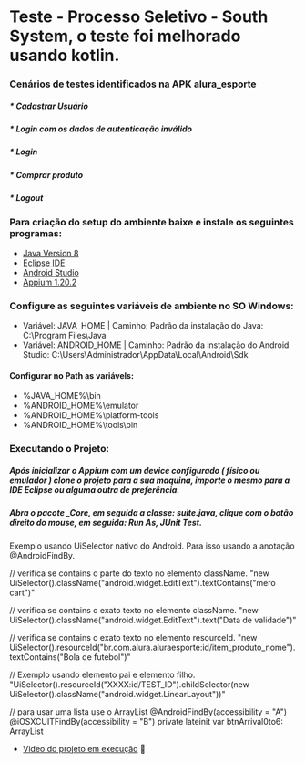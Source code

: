 # Teste - Processo Seletivo - South System, o teste foi melhorado usando kotlin.

### Cenários de testes identificados na APK alura_esporte

##### * Cadastrar Usuário
##### * Login com os dados de autenticação inválido
##### * Login
##### * Comprar produto
##### * Logout

### Para criação do setup do ambiente baixe e instale os seguintes programas: 

  * [Java Version 8](https://www.java.com/pt-BR/download/ie_manual.jsp?locale=pt_BR)
  * [Eclipse IDE](https://www.eclipse.org/downloads/)
  * [Android Studio](https://developer.android.com/studio)
  * [Appium 1.20.2](https://github.com/appium/appium-desktop/releases)

### Configure as seguintes variáveis de ambiente no SO Windows:

  * Variável: JAVA_HOME | Caminho: Padrão da instalação do Java: C:\Program Files\Java
  * Variável: ANDROID_HOME | Caminho: Padrão da instalação do Android Studio: C:\Users\Administrador\AppData\Local\Android\Sdk

#### Configurar no Path as variávels: 
  
  * %JAVA_HOME%\bin
  * %ANDROID_HOME%\emulator
  * %ANDROID_HOME%\platform-tools
  * %ANDROID_HOME%\tools\bin

### Executando o Projeto:

##### Após inicializar o Appium com um device configurado ( físico ou emulador ) clone o projeto para a sua maquina, importe o mesmo para a IDE Eclipse ou alguma outra de preferência. 
##### Abra o pacote _Core, em seguida a classe: suite.java, clique com o botão direito do mouse, em seguida: Run As, JUnit Test.


Exemplo usando UiSelector nativo do Android. Para isso usando a anotação @AndroidFindBy.

// verifica se contains o parte do texto no elemento className.
"new UiSelector().className(\"android.widget.EditText\").textContains(\"mero cart\")"

// verifica se contains o exato texto no elemento className.
"new UiSelector().className(\"android.widget.EditText\").text(\"Data de validade\")"

// verifica se contains o exato texto no elemento resourceId.
"new UiSelector().resourceId("br.com.alura.aluraesporte:id/item_produto_nome").textContains("Bola de futebol")"

// Exemplo usando elemento pai e elemento filho.
"UiSelector().resourceId("XXXX:id/TEST_ID").childSelector(new UiSelector().className("android.widget.LinearLayout"))"


// para usar uma lista use o ArrayList<MobileElement>
@AndroidFindBy(accessibility = "A")
@iOSXCUITFindBy(accessibility = "B")
private lateinit var btnArrival0to6: ArrayList<MobileElement>

 * [Video do projeto em execução](https://www.loom.com/share/883cc50c922246fe9c50ab101d47b44a) :movie_camera:

